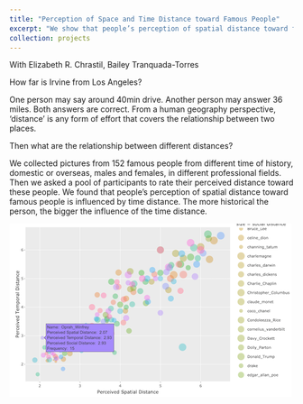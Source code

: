 ```yaml
---
title: "Perception of Space and Time Distance toward Famous People"
excerpt: "We show that people’s perception of spatial distance toward famous people is influenced by time distance. The more historical the person, the bigger the influence of the time distance. <br/><img src='/images/distance.png'>"
collection: projects
---
```

With Elizabeth R. Chrastil, Bailey Tranquada-Torres

How far is Irvine from Los Angeles?

One person may say around 40min drive. Another person may answer 36 miles. Both answers are correct. From a human geography perspective, ‘distance’ is any form of effort that covers the relationship between two places. 

Then what are the relationship between different distances?

We collected pictures from 152 famous people from different time of history, domestic or overseas, males and females, in different professional fields. Then we asked a pool of participants to rate their perceived distance toward these people. We found that people’s perception of spatial distance toward famous people is influenced by time distance. The more historical the person, the bigger the influence of the time distance.

<img src='/images/distance.png'>

